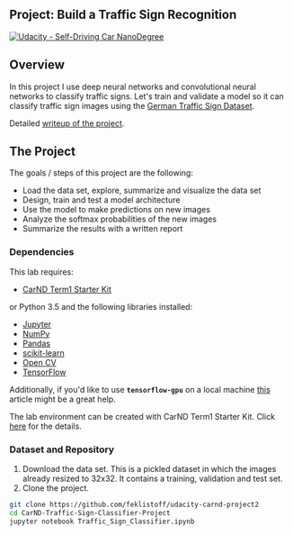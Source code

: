 ## Project: Build a Traffic Sign Recognition
[![Udacity - Self-Driving Car NanoDegree](https://s3.amazonaws.com/udacity-sdc/github/shield-carnd.svg)](http://www.udacity.com/drive)

Overview
---
In this project I use deep neural networks and convolutional neural networks to classify traffic signs.
Let's train and validate a model so it can classify traffic sign images using the [German Traffic Sign Dataset](http://benchmark.ini.rub.de/?section=gtsrb&subsection=dataset).

Detailed [writeup of the project](https://github.com/feklistoff/udacity-carnd-project2/blob/master/Writeup_Project_2.md).

The Project
---
The goals / steps of this project are the following:
* Load the data set, explore, summarize and visualize the data set
* Design, train and test a model architecture
* Use the model to make predictions on new images
* Analyze the softmax probabilities of the new images
* Summarize the results with a written report

### Dependencies
This lab requires:

* [CarND Term1 Starter Kit](https://github.com/udacity/CarND-Term1-Starter-Kit)

or Python 3.5 and the following libraries installed:

* [Jupyter](http://jupyter.org/)
* [NumPy](http://www.numpy.org/)
* [Pandas](http://pandas.pydata.org/)
* [scikit-learn](http://scikit-learn.org/)
* [Open CV](http://opencv.org/)
* [TensorFlow](http://tensorflow.org)

Additionally, if you'd like to use **`tensorflow-gpu`** on a local machine [this](https://medium.com/@ikekramer/installing-cuda-8-0-and-cudnn-5-1-on-ubuntu-16-04-6b9f284f6e77) article might be a great help.

The lab environment can be created with CarND Term1 Starter Kit. Click [here](https://github.com/udacity/CarND-Term1-Starter-Kit/blob/master/README.md) for the details.

### Dataset and Repository

1. Download the data set. This is a pickled dataset in which the images already resized to 32x32. It contains a training, validation and test set.
2. Clone the project.
```sh
git clone https://github.com/feklistoff/udacity-carnd-project2
cd CarND-Traffic-Sign-Classifier-Project
jupyter notebook Traffic_Sign_Classifier.ipynb
```
